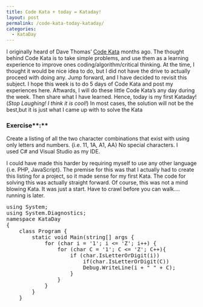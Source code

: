 ```yaml
---
title: Code Kata + today = Kataday!
layout: post
permalink: /code-kata-today-kataday/
categories:
  - KataDay
---
```

I originally heard of Dave Thomas&#8217; [Code Kata][1] months ago. The thought behind Code Kata is to take simple problems, and use them as a learning experience to improve ones coding/algorithm/critical thinking. At the time, I thought it would be nice idea to do, but I did not have the drive to actually proceed with doing any. Jump forward, and I have decided to revisit this subject. I hope this week is to do 5 days of Code Kata and post my experiences here. Aftwards, I will do these little Code Kata&#8217;s any day during the week. Then share what I have learned. Hence, today is my first Kataday! (*Stop Laughing! I think it is cool!*) In most cases, the solution will not be the best,but it is just what I came up with to solve the Kata

### Exercise**:**

Create a listing of all the two character combinations that exist with using only letters and numbers. {i.e. 11, 1A, A1, AA} No special characters. I used C# and Visual Studio as my IDE.

I could have made this harder by requiring myself to use any other language {i.e. PHP, JavaScript}. The premise for this was that I actually had to create this listing for a project, so it made sense for my first Kata. The code for solving this was actually straight forward. Of course, this was not a mind blowing Kata. It was just a start. Have to crawl before you can walk&#8230;. running is later.

<pre class="lang:c# decode:true prettyprint  ">using System;
using System.Diagnostics;
namespace KataDay
{
    class Program {
        static void Main(string[] args {
            for (char i = '1'; i &lt;= 'Z'; i++) {
                for (char C = '1'; C &lt;= 'Z'; C++){
                    if (char.IsLetterOrDigit(i))
                        if(char.IsLetterOrDigit(C))
                        Debug.WriteLine(i + " " + C);
                    } 
                } 
            } 
        } 
    }</pre>

 [1]: http://codekata.pragprog.com/